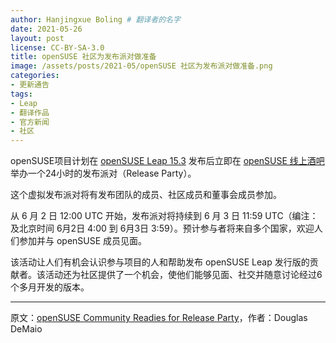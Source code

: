 ```yaml
---
author: Hanjingxue Boling # 翻译者的名字
date: 2021-05-26
layout: post
license: CC-BY-SA-3.0
title: openSUSE 社区为发布派对做准备
image: /assets/posts/2021-05/openSUSE 社区为发布派对做准备.png
categories:
- 更新通告
tags:
- Leap
- 翻译作品
- 官方新闻
- 社区
---
```


openSUSE项目计划在 [openSUSE Leap 15.3](https://en.opensuse.org/Portal:15.3) 发布后立即在 [openSUSE 线上酒吧](https://meet.opensuse.org/bar)举办一个24小时的发布派对（Release Party）。

这个虚拟发布派对将有发布团队的成员、社区成员和董事会成员参加。

从 6 月 2 日 12:00 UTC 开始，发布派对将持续到 6 月 3 日 11:59 UTC（编注：及北京时间 6月2日 4:00 到 6月3日 3:59）。预计参与者将来自多个国家，欢迎人们参加并与 openSUSE 成员见面。

该活动让人们有机会认识参与项目的人和帮助发布 openSUSE Leap 发行版的贡献者。该活动还为社区提供了一个机会，使他们能够见面、社交并随意讨论经过6个多月开发的版本。

------

原文：[openSUSE Community Readies for Release Party](https://news.opensuse.org/2021/05/25/opensuse-community-readies-for-release-party/)，作者：Douglas DeMaio

